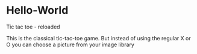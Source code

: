 # Hello-World
Tic tac toe - reloaded

This is the classical tic-tac-toe game. But instead of using the regular X or O you can choose a picture from your image library

